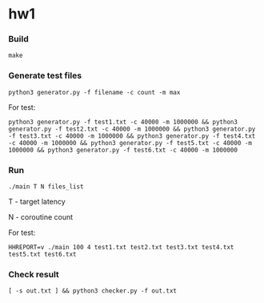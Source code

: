 # hw1

### Build

```
make
```

### Generate test files

```
python3 generator.py -f filename -c count -m max
```

For test:
```
python3 generator.py -f test1.txt -c 40000 -m 1000000 && python3 generator.py -f test2.txt -c 40000 -m 1000000 && python3 generator.py -f test3.txt -c 40000 -m 1000000 && python3 generator.py -f test4.txt -c 40000 -m 1000000 && python3 generator.py -f test5.txt -c 40000 -m 1000000 && python3 generator.py -f test6.txt -c 40000 -m 1000000
```

### Run

```
./main T N files_list
```
T - target latency

N - coroutine count

For test:
```
HHREPORT=v ./main 100 4 test1.txt test2.txt test3.txt test4.txt test5.txt test6.txt
```

### Check result

```
[ -s out.txt ] && python3 checker.py -f out.txt
```